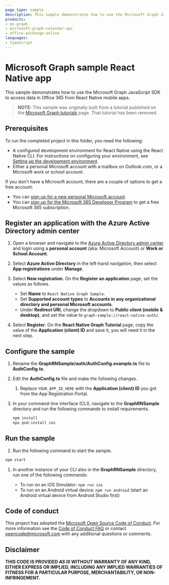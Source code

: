 ```yaml
---
page_type: sample
description: This sample demonstrates how to use the Microsoft Graph JavaScript SDK to access data in Office 365 from React Native apps.
products:
- ms-graph
- microsoft-graph-calendar-api
- office-exchange-online
languages:
- typescript
---
```


# Microsoft Graph sample React Native app

This sample demonstrates how to use the Microsoft Graph JavaScript SDK to access data in Office 365 from React Native mobile apps.

> **NOTE:** This sample was originally built from a tutorial published on the [Microsoft Graph tutorials](https://docs.microsoft.com/graph/tutorials) page. That tutorial has been removed.

## Prerequisites

To run the completed project in this folder, you need the following:

- A configured development environment for React Native using the React Native CLI. For instructions on configuring your environment, see [Setting up the development environment](https://reactnative.dev/docs/environment-setup).
- Either a personal Microsoft account with a mailbox on Outlook.com, or a Microsoft work or school account.

If you don't have a Microsoft account, there are a couple of options to get a free account:

- You can [sign up for a new personal Microsoft account](https://signup.live.com/signup?wa=wsignin1.0&rpsnv=12&ct=1454618383&rver=6.4.6456.0&wp=MBI_SSL_SHARED&wreply=https://mail.live.com/default.aspx&id=64855&cbcxt=mai&bk=1454618383&uiflavor=web&uaid=b213a65b4fdc484382b6622b3ecaa547&mkt=E-US&lc=1033&lic=1).
- You can [sign up for the Microsoft 365 Developer Program](https://developer.microsoft.com/microsoft-365/dev-program) to get a free Microsoft 365 subscription.

## Register an application with the Azure Active Directory admin center

1. Open a browser and navigate to the [Azure Active Directory admin center](https://aad.portal.azure.com) and login using a **personal account** (aka: Microsoft Account) or **Work or School Account**.

1. Select **Azure Active Directory** in the left-hand navigation, then select **App registrations** under **Manage**.

1. Select **New registration**. On the **Register an application** page, set the values as follows.

    - Set **Name** to `React Native Graph Sample`.
    - Set **Supported account types** to **Accounts in any organizational directory and personal Microsoft accounts**.
    - Under **Redirect URI**, change the dropdown to **Public client (mobile & desktop)**, and set the value to `graph-sample://react-native-auth/`.

1. Select **Register**. On the **React Native Graph Tutorial** page, copy the value of the **Application (client) ID** and save it, you will need it in the next step.

## Configure the sample

1. Rename the **GraphRNSample/auth/AuthConfig.example.ts** file to **AuthConfig.ts**.
1. Edit the **AuthConfig.ts** file and make the following changes.
    1. Replace `YOUR_APP_ID_HERE` with the **Application (client) ID** you got from the App Registration Portal.

1. In your command-line interface (CLI), navigate to the **GraphRNSample** directory and run the following commands to install requirements.

    ```bash
    npm install
    npx pod-install ios
    ```

## Run the sample

1. Run the following command to start the sample.

```bash
npm start
```

1. In another instance of your CLI also in the **GraphRNSample** directory, run one of the following commands:

    - To run on an iOS Simulator: `npm run ios`
    - To run on an Android virtual device: `npm run android` (start an Android virtual device from Android Studio first)

## Code of conduct

This project has adopted the [Microsoft Open Source Code of Conduct](https://opensource.microsoft.com/codeofconduct/). For more information see the [Code of Conduct FAQ](https://opensource.microsoft.com/codeofconduct/faq/) or contact [opencode@microsoft.com](mailto:opencode@microsoft.com) with any additional questions or comments.

## Disclaimer

**THIS CODE IS PROVIDED *AS IS* WITHOUT WARRANTY OF ANY KIND, EITHER EXPRESS OR IMPLIED, INCLUDING ANY IMPLIED WARRANTIES OF FITNESS FOR A PARTICULAR PURPOSE, MERCHANTABILITY, OR NON-INFRINGEMENT.**
